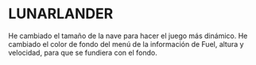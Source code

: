 # LUNARLANDER

He cambiado el tamaño de la nave para hacer el juego más dinámico.
He cambiado el color de fondo del menú de la información de Fuel, altura y velocidad, para que se fundiera con el fondo.
